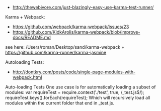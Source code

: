 
- http://thewebivore.com/just-blazingly-easy-use-karma-test-runner/


Karma + Webpack:
  - https://github.com/webpack/karma-webpack/issues/23
  - https://github.com/KidkArolis/karma-webpack/blob/improve-docs/README.md



see here:
  /Users/roman/Desktop/sand/karma-webpack
  +
  https://github.com/karma-runner/karma-jasmine




Autoloading Tests:
  - http://dontkry.com/posts/code/single-page-modules-with-webpack.html

  Auto-loading Tests
    One use case is for automatically loading a subset of modules:
    var requireTest = require.context('./test', true, /_test\.js$/);
    requireTest.keys().forEach(requireTest);
    Which will recursively load all modules within the current folder that end in _test.js.